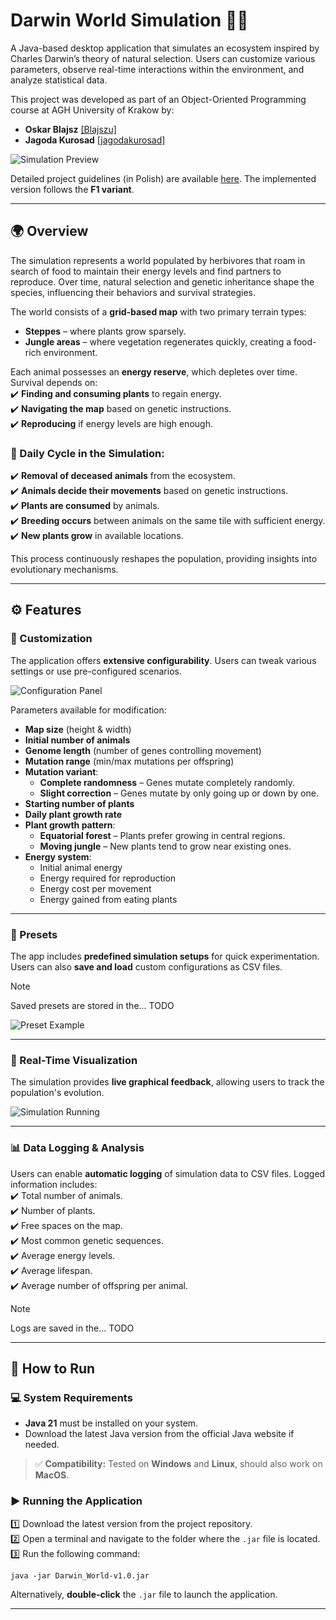 # Darwin World Simulation 🌿🐾  

A Java-based desktop application that simulates an ecosystem inspired by Charles Darwin’s theory of natural selection. Users can customize various parameters, observe real-time interactions within the environment, and analyze statistical data.  

This project was developed as part of an Object-Oriented Programming course at AGH University of Krakow by:  
- **Oskar Blajsz** [[Blajszu]](https://github.com/Blajszu)
- **Jagoda Kurosad** [[jagodakurosad]](https://github.com/jagodakurosad)

![Simulation Preview]()  

Detailed project guidelines (in Polish) are available [here](./project_description/). The implemented version follows the **F1 variant**.  

---

## 🌍 Overview  

The simulation represents a world populated by herbivores that roam in search of food to maintain their energy levels and find partners to reproduce. Over time, natural selection and genetic inheritance shape the species, influencing their behaviors and survival strategies.  

The world consists of a **grid-based map** with two primary terrain types:  
- **Steppes** – where plants grow sparsely.  
- **Jungle areas** – where vegetation regenerates quickly, creating a food-rich environment.  

Each animal possesses an **energy reserve**, which depletes over time. Survival depends on:  
✔️ **Finding and consuming plants** to regain energy.  
✔️ **Navigating the map** based on genetic instructions.  
✔️ **Reproducing** if energy levels are high enough.  

### 🔄 Daily Cycle in the Simulation:  
✔️ **Removal of deceased animals** from the ecosystem.  
✔️ **Animals decide their movements** based on genetic instructions.  
✔️ **Plants are consumed** by animals.  
✔️ **Breeding occurs** between animals on the same tile with sufficient energy.  
✔️ **New plants grow** in available locations.  

This process continuously reshapes the population, providing insights into evolutionary mechanisms.  

---

## ⚙️ Features  

### 🔧 Customization  
The application offers **extensive configurability**. Users can tweak various settings or use pre-configured scenarios.  

![Configuration Panel]()  

Parameters available for modification:  
- **Map size** (height & width)  
- **Initial number of animals**  
- **Genome length** (number of genes controlling movement)  
- **Mutation range** (min/max mutations per offspring)
- **Mutation variant**:  
  - **Complete randomness** – Genes mutate completely randomly.
  - **Slight correction** – Genes mutate by only going up or down by one.
- **Starting number of plants**  
- **Daily plant growth rate**  
- **Plant growth pattern**:  
  - **Equatorial forest** – Plants prefer growing in central regions.  
  - **Moving jungle** – New plants tend to grow near existing ones.  
- **Energy system**:  
  - Initial animal energy  
  - Energy required for reproduction  
  - Energy cost per movement  
  - Energy gained from eating plants  

---

### 📜 Presets  
The app includes **predefined simulation setups** for quick experimentation. Users can also **save and load** custom configurations as CSV files.  

> [!NOTE]
> Saved presets are stored in the... TODO  

![Preset Example]()  

---

### 🎨 Real-Time Visualization  
The simulation provides **live graphical feedback**, allowing users to track the population's evolution.  

![Simulation Running]()  

---

### 📊 Data Logging & Analysis  
Users can enable **automatic logging** of simulation data to CSV files. Logged information includes:  
✔️ Total number of animals.  
✔️ Number of plants.  
✔️ Free spaces on the map.  
✔️ Most common genetic sequences.  
✔️ Average energy levels.  
✔️ Average lifespan.  
✔️ Average number of offspring per animal.  

> [!NOTE]
> Logs are saved in the... TODO

---

## 🚀 How to Run  

### 💻 System Requirements  
- **Java 21** must be installed on your system.  
- Download the latest Java version from the official Java website if needed.  

> ✅ **Compatibility:** Tested on **Windows** and **Linux**, should also work on **MacOS**.  

### ▶️ Running the Application  
1️⃣ Download the latest version from the project repository.  
2️⃣ Open a terminal and navigate to the folder where the `.jar` file is located.  
3️⃣ Run the following command:  

```shell
java -jar Darwin_World-v1.0.jar
```
Alternatively, **double-click** the `.jar` file to launch the application.  

---
